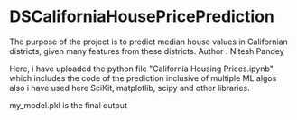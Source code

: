 # DSCaliforniaHousePricePrediction
The purpose of the project is to predict median house values in Californian districts, given many features from these districts.
Author : Nitesh Pandey

Here, i have uploaded the python file "California Housing Prices.ipynb" which includes the code of the prediction inclusive of 
multiple ML algos also i have used here SciKit, matplotlib, scipy and other libraries.

my_model.pkl is the final output
